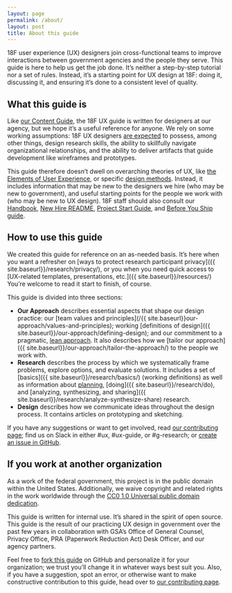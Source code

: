 ```yaml
---
layout: page
permalink: /about/
layout: post
title: About this guide
---
```


18F user experience (UX) designers join cross-functional teams to improve interactions between government agencies and the people they serve. This guide is here to help us get the job done. It’s neither a step-by-step tutorial nor a set of rules. Instead, it’s a starting point for UX design at 18F: doing it, discussing it, and ensuring it’s done to a consistent level of quality.


## What this guide is

Like [our Content Guide](https://content-guide.18f.gov/how-to-use-this-guide/), the 18F UX guide is written for designers at our agency, but we hope it’s a useful reference for anyone. We rely on some working assumptions: 18F UX designers [are expected](https://docs.google.com/document/d/1xQGIdKoxmOzwyb6Ma-eRkMmk0ic8ugDIDd_I-h2X1cU/edit#)  to possess, among other things, design research skills, the ability to skillfully navigate organizational relationships, and the ability to deliver artifacts that guide development like wireframes and prototypes.

This guide therefore doesn’t dwell on overarching theories of UX, like [the Elements of User Experience](http://www.jjg.net/elements/pdf/elements.pdf), or specific [design methods](https://methods.18f.gov/).  Instead, it includes information that may be new to the designers we hire (who may be new to government), and useful starting points for the people we work with (who may be new to UX design). 18F staff should also consult our [Handbook](https://handbook.18f.gov/), [New Hire README](https://docs.google.com/document/d/19naJ8wgVo_hnv_nUy2WWyzH6DJwXXgenD0QpsZmOSe0/edit#), [Project Start Guide](https://docs.google.com/document/d/1jFGksReKrt2PY_QVe7fj1aOCcyjHlGPf5hkKgv7nuMA/edit?pli=1#), and [Before You Ship guide](https://before-you-ship.18f.gov/).


## How to use this guide

We created this guide for reference on an as-needed basis. It’s here when you want a refresher on [ways to protect research participant privacy]({{ site.baseurl}}/research/privacy/), or you when you need quick access to [UX-related templates, presentations, etc.]({{ site.baseurl}}/resources/) You’re welcome to read it start to finish, of course.

This guide is divided into three sections:

- **Our Approach** describes essential aspects that shape our design practice: our [team values and principles](/{{ site.baseurl}}our-approach/values-and-principles); working [definitions of design]({{ site.baseurl}}/our-approach/defining-design); and our commitment to a pragmatic, [lean approach](/our-approach/lean/). It also describes how we [tailor our approach]({{ site.baseurl}}/our-approach/tailor-the-approach/) to the people we work with. 
- **Research** describes the process by which we systematically frame problems, explore options, and evaluate solutions. It includes a set of [basics]({{ site.baseurl}}/research/basics/) (working definitions) as well as information about [planning](/research/plan/), [doing]({{ site.baseurl}}/research/do), and [analyzing, synthesizing, and sharing]({{ site.baseurl}}/research/analyze-synthesize-share) research.
- **Design** describes how we communicate ideas throughout the design process. It contains articles on prototyping and sketching.


If you have any suggestions or want to get involved, read [our contributing page](https://github.com/18F/ux-guide/blob/master/CONTRIBUTING.md#non-18F-contributors); find us on Slack in either #ux, #ux-guide, or #g-research; or [create an issue in GitHub](https://github.com/18F/ux-guide/issues).


## If you work at another organization

As a work of the federal government, this project is in the public domain within the United States. Additionally, we waive copyright and related rights in the work worldwide through the [CC0 1.0 Universal public domain dedication](https://creativecommons.org/publicdomain/zero/1.0/legalcode).

This guide is written for internal use. It’s shared in the spirit of open source. This guide is the result of our practicing UX design in government over the past few years in collaboration with GSA’s Office of General Counsel, Privacy Office, PRA (Paperwork Reduction Act) Desk Officer, and our agency partners. 

Feel free to [fork this guide](https://help.github.com/articles/fork-a-repo/) on GitHub and personalize it for your organization; we trust you’ll change it in whatever ways best suit you. Also, if you have a suggestion, spot an error, or otherwise want to make constructive contribution to this guide, head over to [our contributing page](https://github.com/18F/ux-guide/blob/master/CONTRIBUTING.md#non-18F-contributors).
